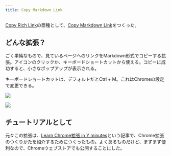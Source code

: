 ```yaml
---
title: Copy Markdown Link
---
```

[Copy Rich Link](https://chrome.google.com/webstore/detail/copy-rich-link/hikiamlgpdcabppakpmemaofmkgknpea)の亜種として、[Copy Markdown Link](https://chrome.google.com/webstore/detail/copy-markdown-link/gkceaaphhbeanfciglgpffnncfpipjpa)をつくった。

どんな拡張？
------

ごく単純なもので、見ているページへのリンクをMarkdown形式でコピーする拡張。アイコンのクリックか、キーボードショートカットから使える。コピーに成功すると、小さなポップアップが表示される。

キーボードショートカットは、デフォルトだとCtrl + M。これはChromeの設定で変更できる。

![](https://lh3.googleusercontent.com/docs/ADP-6oFhl5fJut-dVp1T_gSi_XqxUGpDqlRkeboL4kslD8ADBhyEpSbDzJOteXkP6WEyDPD9OoY60vokkqGhZJ5RxzJnZ39oEi22LyNjuj08KJLkOScAROVa7QWUIT0D6Os8zBqjtZh2lgzqPcjctlyPfkDOcr9fQIa5YUVWIS2STPjqBoKpU6s-5RTDL8u2mMXuPiDOrE6rfFBYDxMC3LFi_V8SQmvrNf9_-whM4tQgEUlLNvIm_GXaBU-rQbdyiimHOEQTkwfNGa0VlhkJrbIUTKtuI0kr01ip7CVos_sdmj2OKMzeX4eAu8dXVEZjJqg80uWTpOsc8Qq_tAlVqauVbLqpCWTrFbUW4yHcpb5-VWTNAjJ_0oFzLZvHCvmwdo5qWz8bh6F_Zvpy3lvLKo4uD_rsvRUyfzung-Bc-hBlU2Y9Y4T0v4VDRPj0VgZCH8ydMeROKBxv0mlJvJSr1XlbuyJHiUxrawy2jB8kGdpt8KtClH_zcSZubMlaFB3-BGAZojXGsUKtWUakwqVvgRftWgs5b9KXvJTgeCcR-mIGs_pNJ7p97O4ScCsTxLJUo4Karv2wCkTX8TWAnVRQGIE8FEhmeV253cLWyKYn3gtxpzFLCcfjdfVYBGcXKz7JkbfQzoe5ilbyCkILLfv3dYpgFR1lMaFrXg6EM3ik4UioJ625p8hQEY-zS7wS5QyDRh7xDOj7gzG40Zc2qrwSvTWADK_5djl-HZddtPnEJfIStHuEarWM5r6tBn3SG38PeABMGTAvvvpBNask8lRtVqdgDnyvhv-rAe8aI_fSnQ22RpeLYvHcoDVcjKjKPq_h1j08v8xnM5HpS6hPmRUSMKZ6zr7nW9pSY98Q-mH3Hljs4VVokAXUtunCVmoIyAY8E3Ei73vWouZXCrmJQE2VxiHieP9ISt1RNvCHGy7fPmhVbk5naCOyyh6LtFldeShjlYMo2fzkE_6zFSDMe4pWfHsZroK0XCglyl5XAV6TOLecVOcARZNl9BbnrI4T0ER9VjrtsrOfQv845Wk3doybPK8G597SLFu6Hhpv54uX7OR75oVgi3FuGQfO1Ahvx44yCQJU0uEcblxrexyKHs_I0uD-nC49ILqP4Ruc0nGIybUI4rYtInP7eSzTuIZh6oEoY4XcLhFLQiirzAoXJV4jHGPR5ZXnQsi5PBjt3t6vziejymMXBaG3NRM3ZK8S0LIVfGxbozjylkRnGfV3KKP0R6M60GTnPNGZPjpzDMApfSUMVHPDT5Xu)

![](https://lh3.googleusercontent.com/docs/ADP-6oHJlNkrCZL_dhuzAluav0JP-osTW6rvIAsfF_w5g_XO4bSZz_O5s1Yj56yp4FRqjqCePQMi2uEE4iJ0IoUGKUFtS-l0ElweQQ3cn9zFEgKeRW35q-_l7dKnvmL70OPbY-t_CbF8YqJMHjx6lDtbuY3rmsSNWUAMxdi_t8UD97Iv16ndn0yw8DsHvmRNaV4wl9xTRzyVlj7Gxnp6EiX3HJGdKd12N7_LYNNJd2atyxBKLj61J8CWaA6vT7Gx0BguFpjypLltV6b0jFsVVUFCcf94H662Tf4D1d4bpuin6ADRfR9y9YZdOi-BJyaZcH7I_1W4Dhuu57AK8kpOJWmMT5RNjVMif-g6jU0v6qjlmB6dhWxEjDy33XgdQG3kya4x_1Jq7N2HobJ037lqujxOZt1oQx2iLQol0b4CfZjarbe0GK0ZqruAbK8Kh1B7H4hBz0ak7jQRy8BM-8dKzvQgFYLT4M1LVdMkUrZiwHSuyK3oNhZEmqbmY9KskSJYu5J7UwdfaEVcmNr9fSZiXfA5kmV8SVAvDObMZQVpnyQgm6oBR4yAK7WNUOnuZ8l21aIDR4jlLxRO5UlJh1mp4HhmFA4wyubpI0-AcCBMyUAfgac0iH53eCVklf3c8JJv-AIP0tGM8P7zIOj50Pd7YhSZuy--ID5Iq8ZHoc6iSrVX_dROPNSTVSPM2zu7bFmMmTS-UhtiO-_0fc9nXzHqgJXAHs_x2mZSDzhzlWkTGL4tEOC6WtO73bVcpSxmcXNRNeIOLQgQvI_0wIomnP9QOGy4K3LfHj07x7jfWu2UIYwdcvd_b_wr9l5ZUUL9IPGfP0hij6zDuh16yUES8DryAZ6hF_u1RS5dhUr91jhegLgs74yYFnYrFq2yu042amCoKxvMLzUiKpeK6XdFE8t9eWILnv-BoT4DYDP09AGzWJwldNk-f-EB7QP8Ui4mnusGog9_86HLexZjwWHDSZ4PzW44kDxSJlguMNIW1gqCR4zjSFnaWL0gRcwNGj7tn7U8C1dMycmtxy2fxc5FeILJ9Qj9XtmcdSjt4lwiUZjNet2npkCOBiWkETbJ4xwrNynOVgr0OYKPd_h3TD0nTRteLGdvKypYSQ49D-X4KaFHdZdpF5RssMjrj3pF55FpzNLe3G7w5WQF8HYt5ruYfdYE74IZJUP2E3nlOpdvscsjGM3-uGtwIDLqytnKQUGYlkFSgHscTQ4z7aHNDp-PidDgD2QEktRYSGFrAzPJxpRbGGiz1VwHXL19)

チュートリアルとして
----------

元々この拡張は、[Learn Chrome拡張 in Y minutes](https://r7kamura.com/articles/2022-05-18-learn-chrome-extention-in-y-minutes)という記事で、Chrome拡張のつくりかたを紹介するためにつくったもの。よくあるものだけど、まずまず便利なので、Chromeウェブストアでも公開することにした。
